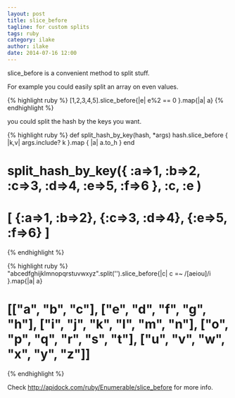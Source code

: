 ```yaml
---
layout: post
title: slice_before
tagline: for custom splits
tags: ruby
category: ilake
author: ilake
date: 2014-07-16 12:00
---
```

slice_before is a convenient method to split stuff.

For example you could easily split an array on even values.

{% highlight ruby %}
[1,2,3,4,5].slice_before{|e| e%2 == 0 }.map{|a| a}
{% endhighlight %}

you could split the hash by the keys you want.

{% highlight ruby %}
def split_hash_by_key(hash, *args)
  hash.slice_before { |k,v| args.include? k }.map { |a| a.to_h }
end

# split_hash_by_key({ :a=>1, :b=>2, :c=>3, :d=>4, :e=>5, :f=>6 }, :c, :e )
# [ {:a=>1, :b=>2}, {:c=>3, :d=>4}, {:e=>5, :f=>6} ]
{% endhighlight %}

{% highlight ruby %}
"abcedfghijklmnopqrstuvwxyz".split('').slice_before{|c| c =~ /[aeiou]/i }.map{|a| a}
# [["a", "b", "c"], ["e", "d", "f", "g", "h"], ["i", "j", "k", "l", "m", "n"], ["o", "p", "q", "r", "s", "t"], ["u", "v", "w", "x", "y", "z"]]
{% endhighlight %}

Check <http://apidock.com/ruby/Enumerable/slice_before> for more info.
